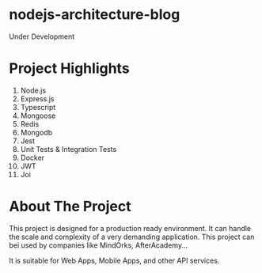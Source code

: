 # nodejs-architecture-blog

  Under Development
  <br>

# Project Highlights

1. Node.js
2. Express.js
3. Typescript
4. Mongoose
5. Redis
6. Mongodb
7. Jest
8. Unit Tests & Integration Tests
9. Docker
10. JWT
11. Joi

# About The Project

This project is designed for a production ready environment. It can handle the scale and complexity of a very demanding application. This project can bei used by companies like MindOrks, AfterAcademy...

It is suitable for Web Apps, Mobile Apps, and other API services.
